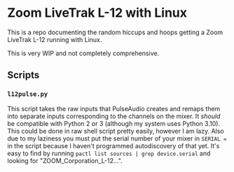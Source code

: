 # Zoom LiveTrak L-12 with Linux

This is a repo documenting the random hiccups and hoops getting a Zoom LiveTrak L-12 running with Linux.

This is very WIP and not completely comprehensive.

## Scripts

### `l12pulse.py`

This script takes the raw inputs that PulseAudio creates and remaps them into separate inputs corresponding to the channels on the mixer. It _should_ be compatible with Python 2 or 3 (although my system uses Python 3.10). This could be done in raw shell script pretty easily, however I am lazy. Also due to my laziness you must put the serial number of your mixer in `SERIAL = ` in the script because I haven't programmed autodiscovery of that yet. It's easy to find by running `pactl list sources | grep device.serial` and looking for "ZOOM_Corporation_L-12...".
